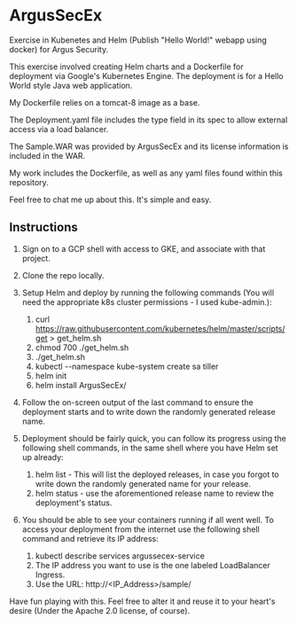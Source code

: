 # ArgusSecEx
Exercise in Kubenetes and Helm (Publish "Hello World!" webapp using docker) for Argus Security.

This exercise involved creating Helm charts and a Dockerfile for deployment via Google's Kubernetes Engine. The deployment is for a Hello World style Java web application.

My Dockerfile relies on a tomcat-8 image as a base.

The Deployment.yaml file includes the type field in its spec to allow external access via a load balancer.

The Sample.WAR was provided by ArgusSecEx and its license information is included in the WAR.

My work includes the Dockerfile, as well as any yaml files found within this repository.

Feel free to chat me up about this. It's simple and easy.

## Instructions

1. Sign on to a GCP shell with access to GKE, and associate with that project.

2. Clone the repo locally.

3. Setup Helm and deploy by running the following commands (You will need the appropriate k8s cluster permissions - I used kube-admin.):

    1. curl https://raw.githubusercontent.com/kubernetes/helm/master/scripts/get > get_helm.sh
    2. chmod 700 ./get_helm.sh
    3. ./get_helm.sh
    4. kubectl --namespace kube-system create sa tiller
    5. helm init
    6. helm install ArgusSecEx/

4. Follow the on-screen output of the last command to ensure the deployment starts and to write down the randomly generated release name.

5. Deployment should be fairly quick, you can follow its progress using the following shell commands, in the same shell where you have Helm set up already:

    1. helm list - This will list the deployed releases, in case you forgot to write down the randomly generated name for your release.
    2. helm status <release name> - use the aforementioned release name to review the deployment's status.

6. You should be able to see your containers running if all went well. To access your deployment from the internet use the following shell command and retrieve its IP address:

    1. kubectl describe services argussecex-service
    2. The IP address you want to use is the one labeled LoadBalancer Ingress.
    3. Use the URL: http://<IP_Address>/sample/
  
Have fun playing with this. Feel free to alter it and reuse it to your heart's desire (Under the Apache 2.0 license, of course).
